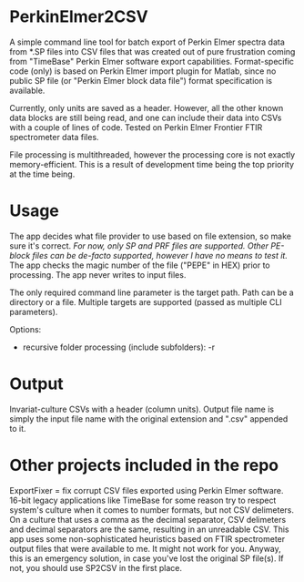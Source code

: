 # PerkinElmer2CSV
A simple command line tool for batch export of Perkin Elmer spectra data from \*.SP files into CSV files that was created out of pure frustration coming from "TimeBase" Perkin Elmer software export capabilities.
Format-specific code (only) is based on Perkin Elmer import plugin for Matlab, since no public SP file (or "Perkin Elmer block data file") format specification is available.

Currently, only units are saved as a header. However, all the other known data blocks are still being read, and one can include their data into CSVs with a couple of lines of code.
Tested on Perkin Elmer Frontier FTIR spectrometer data files.

File processing is multithreaded, however the processing core is not exactly memory-efficient. This is a result of development time being the top priority at the time being.

# Usage
The app decides what file provider to use based on file extension, so make sure it's correct. 
*For now, only SP and PRF files are supported. Other PE-block files can be de-facto supported, however I have no means to test it.*
The app checks the magic number of the file ("PEPE" in HEX) prior to processing.
The app never writes to input files.

The only required command line parameter is the target path. Path can be a directory or a file. Multiple targets are supported (passed as multiple CLI parameters).

Options:
 - recursive folder processing (include subfolders): -r

# Output
Invariat-culture CSVs with a header (column units). Output file name is simply the input file name with the original extension and ".csv" appended to it.

# Other projects included in the repo
ExportFixer = fix corrupt CSV files exported using Perkin Elmer software.
16-bit legacy applications like TimeBase for some reason try to respect system's culture when it comes to number formats, but not CSV delimeters.
On a culture that uses a comma as the decimal separator, CSV delimeters and decimal separators are the same, resulting in an unreadable CSV.
This app uses some non-sophisticated heuristics based on FTIR spectrometer output files that were available to me. It might not work for you.
Anyway, this is an emergency solution, in case you've lost the original SP file(s). If not, you should use SP2CSV in the first place.
